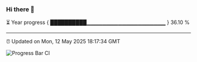 ### Hi there 👋

⏳ Year progress { ██████████▁▁▁▁▁▁▁▁▁▁▁▁▁▁▁▁▁▁▁▁ } 36.10 %

---

⏰ Updated on Mon, 12 May 2025 18:17:34 GMT

![Progress Bar CI](https://github.com/code-lakshay/GitHub-Actions-Demo/workflows/Progress%20Bar%20CI/badge.svg)
